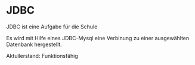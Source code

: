 JDBC
====

JDBC ist eine Aufgabe für die Schule

Es wird mit Hilfe eines JDBC-Mysql eine Verbinung zu einer ausgewählten Datenbank hergestellt.

Aktullerstand: Funktionsfähig

